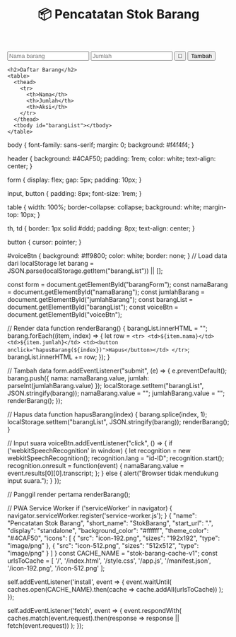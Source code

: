 <link rel="apple-touch-icon" sizes="180x180" href="/apple-touch-icon.png">
<link rel="icon" type="image/png" sizes="32x32" href="/favicon-32x32.png">
<link rel="icon" type="image/png" sizes="16x16" href="/favicon-16x16.png">
<link rel="manifest" href="/site.webmanifest">
<!DOCTYPE html>
<html lang="id">
<head>
  <meta charset="UTF-8" />
  <meta name="viewport" content="width=device-width, initial-scale=1.0"/>
  <title>Pencatatan Stok Barang</title>
  <link rel="manifest" href="manifest.json">
  <link rel="stylesheet" href="style.css">
  <meta name="theme-color" content="#4CAF50"/>
</head>
<body>
  <header>
    <h1>📦 Pencatatan Stok Barang</h1>
  </header>

  <main>
    <form id="barangForm">
      <input type="text" id="namaBarang" placeholder="Nama barang" required>
      <input type="number" id="jumlahBarang" placeholder="Jumlah" required>
      <button type="button" id="voiceBtn">🎤</button>
      <button type="submit">Tambah</button>
    </form>

    <h2>Daftar Barang</h2>
    <table>
      <thead>
        <tr>
          <th>Nama</th>
          <th>Jumlah</th>
          <th>Aksi</th>
        </tr>
      </thead>
      <tbody id="barangList"></tbody>
    </table>
  </main>

  <script src="app.js"></script>
</body>
</html>
body {
  font-family: sans-serif;
  margin: 0;
  background: #f4f4f4;
}

header {
  background: #4CAF50;
  padding: 1rem;
  color: white;
  text-align: center;
}

form {
  display: flex;
  gap: 5px;
  padding: 10px;
}

input, button {
  padding: 8px;
  font-size: 1rem;
}

table {
  width: 100%;
  border-collapse: collapse;
  background: white;
  margin-top: 10px;
}

th, td {
  border: 1px solid #ddd;
  padding: 8px;
  text-align: center;
}

button {
  cursor: pointer;
}

#voiceBtn {
  background: #ff9800;
  color: white;
  border: none;
}
// Load data dari localStorage
let barang = JSON.parse(localStorage.getItem("barangList")) || [];

const form = document.getElementById("barangForm");
const namaBarang = document.getElementById("namaBarang");
const jumlahBarang = document.getElementById("jumlahBarang");
const barangList = document.getElementById("barangList");
const voiceBtn = document.getElementById("voiceBtn");

// Render data
function renderBarang() {
  barangList.innerHTML = "";
  barang.forEach((item, index) => {
    let row = `<tr>
      <td>${item.nama}</td>
      <td>${item.jumlah}</td>
      <td><button onclick="hapusBarang(${index})">Hapus</button></td>
    </tr>`;
    barangList.innerHTML += row;
  });
}

// Tambah data
form.addEventListener("submit", (e) => {
  e.preventDefault();
  barang.push({ nama: namaBarang.value, jumlah: parseInt(jumlahBarang.value) });
  localStorage.setItem("barangList", JSON.stringify(barang));
  namaBarang.value = "";
  jumlahBarang.value = "";
  renderBarang();
});

// Hapus data
function hapusBarang(index) {
  barang.splice(index, 1);
  localStorage.setItem("barangList", JSON.stringify(barang));
  renderBarang();
}

// Input suara
voiceBtn.addEventListener("click", () => {
  if ('webkitSpeechRecognition' in window) {
    let recognition = new webkitSpeechRecognition();
    recognition.lang = "id-ID";
    recognition.start();
    recognition.onresult = function(event) {
      namaBarang.value = event.results[0][0].transcript;
    };
  } else {
    alert("Browser tidak mendukung input suara.");
  }
});

// Panggil render pertama
renderBarang();

// PWA Service Worker
if ('serviceWorker' in navigator) {
  navigator.serviceWorker.register('service-worker.js');
}
{
  "name": "Pencatatan Stok Barang",
  "short_name": "StokBarang",
  "start_url": ".",
  "display": "standalone",
  "background_color": "#ffffff",
  "theme_color": "#4CAF50",
  "icons": [
    {
      "src": "icon-192.png",
      "sizes": "192x192",
      "type": "image/png"
    },
    {
      "src": "icon-512.png",
      "sizes": "512x512",
      "type": "image/png"
    }
  ]
}
const CACHE_NAME = "stok-barang-cache-v1";
const urlsToCache = [
  '/',
  '/index.html',
  '/style.css',
  '/app.js',
  '/manifest.json',
  '/icon-192.png',
  '/icon-512.png'
];

self.addEventListener('install', event => {
  event.waitUntil(
    caches.open(CACHE_NAME).then(cache => cache.addAll(urlsToCache))
  );
});

self.addEventListener('fetch', event => {
  event.respondWith(
    caches.match(event.request).then(response => response || fetch(event.request))
  );
});
